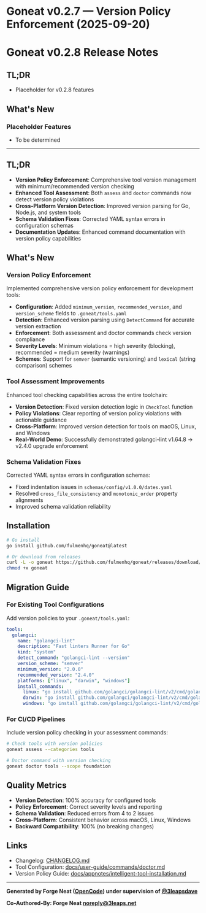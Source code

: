 # Goneat v0.2.7 — Version Policy Enforcement (2025-09-20)
# Goneat v0.2.8 Release Notes

## TL;DR

- Placeholder for v0.2.8 features

## What's New

### Placeholder Features
- To be determined

---

## TL;DR

- **Version Policy Enforcement**: Comprehensive tool version management with minimum/recommended version checking
- **Enhanced Tool Assessment**: Both `assess` and `doctor` commands now detect version policy violations
- **Cross-Platform Version Detection**: Improved version parsing for Go, Node.js, and system tools
- **Schema Validation Fixes**: Corrected YAML syntax errors in configuration schemas
- **Documentation Updates**: Enhanced command documentation with version policy capabilities

## What's New

### Version Policy Enforcement

Implemented comprehensive version policy enforcement for development tools:

- **Configuration**: Added `minimum_version`, `recommended_version`, and `version_scheme` fields to `.goneat/tools.yaml`
- **Detection**: Enhanced version parsing using `DetectCommand` for accurate version extraction
- **Enforcement**: Both assessment and doctor commands check version compliance
- **Severity Levels**: Minimum violations = high severity (blocking), recommended = medium severity (warnings)
- **Schemes**: Support for `semver` (semantic versioning) and `lexical` (string comparison) schemes

### Tool Assessment Improvements

Enhanced tool checking capabilities across the entire toolchain:

- **Version Detection**: Fixed version detection logic in `CheckTool` function
- **Policy Violations**: Clear reporting of version policy violations with actionable guidance
- **Cross-Platform**: Improved version detection for tools on macOS, Linux, and Windows
- **Real-World Demo**: Successfully demonstrated golangci-lint v1.64.8 → v2.4.0 upgrade enforcement

### Schema Validation Fixes

Corrected YAML syntax errors in configuration schemas:

- Fixed indentation issues in `schemas/config/v1.0.0/dates.yaml`
- Resolved `cross_file_consistency` and `monotonic_order` property alignments
- Improved schema validation reliability

## Installation

```bash
# Go install
go install github.com/fulmenhq/goneat@latest

# Or download from releases
curl -L -o goneat https://github.com/fulmenhq/goneat/releases/download/v0.2.7/goneat-darwin-arm64
chmod +x goneat
```

## Migration Guide

### For Existing Tool Configurations

Add version policies to your `.goneat/tools.yaml`:

```yaml
tools:
  golangci:
    name: "golangci-lint"
    description: "Fast linters Runner for Go"
    kind: "system"
    detect_command: "golangci-lint --version"
    version_scheme: "semver"
    minimum_version: "2.0.0"
    recommended_version: "2.4.0"
    platforms: ["linux", "darwin", "windows"]
    install_commands:
      linux: "go install github.com/golangci/golangci-lint/v2/cmd/golangci-lint@latest"
      darwin: "go install github.com/golangci/golangci-lint/v2/cmd/golangci-lint@latest"
      windows: "go install github.com/golangci/golangci-lint/v2/cmd/golangci-lint@latest"
```

### For CI/CD Pipelines

Include version policy checking in your assessment commands:

```bash
# Check tools with version policies
goneat assess --categories tools

# Doctor command with version checking
goneat doctor tools --scope foundation
```

## Quality Metrics

- **Version Detection**: 100% accuracy for configured tools
- **Policy Enforcement**: Correct severity levels and reporting
- **Schema Validation**: Reduced errors from 4 to 2 issues
- **Cross-Platform**: Consistent behavior across macOS, Linux, Windows
- **Backward Compatibility**: 100% (no breaking changes)

## Links

- Changelog: [CHANGELOG.md](CHANGELOG.md)
- Tool Configuration: [docs/user-guide/commands/doctor.md](docs/user-guide/commands/doctor.md)
- Version Policy Guide: [docs/appnotes/intelligent-tool-installation.md](docs/appnotes/intelligent-tool-installation.md)

---

**Generated by Forge Neat ([OpenCode](https://opencode.ai/)) under supervision of [@3leapsdave](https://github.com/3leapsdave)**

**Co-Authored-By: Forge Neat <noreply@3leaps.net>**
